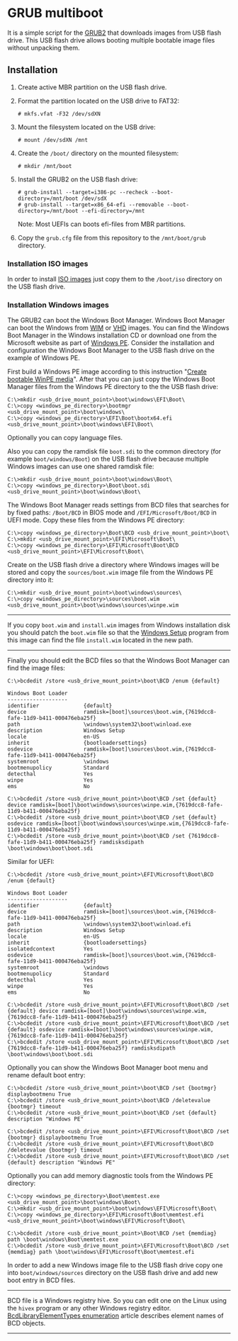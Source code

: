 # GRUB multiboot

It is a simple script for the [GRUB2](https://www.gnu.org/software/grub/grub-documentation.html) that downloads images from USB flash drive. This USB flash drive allows booting multiple bootable image files without unpacking them.

## Installation

1. Create active MBR partition on the USB flash drive.
2. Format the partition located on the USB drive to FAT32:

    `# mkfs.vfat -F32 /dev/sdXN`

3. Mount the filesystem located on the USB drive:

    `# mount /dev/sdXN /mnt`

4. Create the `/boot/` directory on the mounted filesystem:

    `# mkdir /mnt/boot`

5. Install the GRUB2 on the USB flash drive:

    ```
    # grub-install --target=i386-pc --recheck --boot-directory=/mnt/boot /dev/sdX
    # grub-install --target=x86_64-efi --removable --boot-directory=/mnt/boot --efi-directory=/mnt
    ```

    Note: Most UEFIs can boots efi-files from MBR partitions.

6. Copy the `grub.cfg` file from this repository to the `/mnt/boot/grub` directory.

### Installation ISO images

In order to install [ISO images](https://en.wikipedia.org/wiki/ISO_image) just copy them to the `/boot/iso` directory on the USB flash drive.

### Installation Windows images

The GRUB2 can boot the Windows Boot Manager. Windows Boot Manager can boot the Windows from [WIM](https://en.wikipedia.org/wiki/Windows_Imaging_Format) or [VHD](https://en.wikipedia.org/wiki/VHD_(file_format)) images. You can find the Windows Boot Manager in the Windows installation CD or download one from the Microsoft website as part of [Windows PE](https://docs.microsoft.com/en-us/windows-hardware/manufacture/desktop/winpe-intro). Consider the installation and configuration the Windows Boot Manager to the USB flash drive on the example of Windows PE.

First build a Windows PE image according to this instruction "[Create bootable WinPE media](https://docs.microsoft.com/en-us/windows-hardware/manufacture/desktop/winpe-create-usb-bootable-drive)". After that you can just copy the Windows Boot Manager files from the Windows PE directory to the the USB flash drive:

```
C:\>mkdir <usb_drive_mount_point>\boot\windows\EFI\Boot\
C:\>copy <windows_pe_directory>\bootmgr <usb_drive_mount_point>\boot\windows\
C:\>copy <windows_pe_directory>\EFI\Boot\bootx64.efi <usb_drive_mount_point>\boot\windows\EFI\Boot\
```

Optionally you can copy language files.

Also you can copy the ramdisk file `boot.sdi` to the common directory (for example `boot/windows/Boot`) on the USB flash drive because multiple Windows images can use one shared ramdisk file:

```
C:\>mkdir <usb_drive_mount_point>\boot\windows\Boot\
C:\>copy <windows_pe_directory>\Boot\boot.sdi <usb_drive_mount_point>\boot\windows\Boot\
```

The Windows Boot Manager reads settings from BCD files that searches for by fixed paths: `/Boot/BCD` in BIOS mode and `/EFI/Microsoft/Boot/BCD` in UEFI mode. Copy these files from the Windows PE directory:

```
C:\>copy <windows_pe_directory>\Boot\BCD <usb_drive_mount_point>\boot\
C:\>mkdir <usb_drive_mount_point>\EFI\Microsoft\Boot\
C:\>copy <windows_pe_directory>\EFI\Microsoft\Boot\BCD <usb_drive_mount_point>\EFI\Microsoft\Boot\
```

Create on the USB flash drive a directory where Windows images will be stored and copy the `sources/boot.wim` image file from the Windows PE directory into it:

```
C:\>mkdir <usb_drive_mount_point>\boot\windows\sources\
C:\>copy <windows_pe_directory>\sources\boot.wim <usb_drive_mount_point>\boot\windows\sources\winpe.wim
```

---

If you copy `boot.wim` and `install.wim` images from Windows installation disk you should patch the `boot.wim` file so that the [Windows Setup](https://docs.microsoft.com/en-us/windows-hardware/manufacture/desktop/windows-setup-installation-process) program from this image can find the file `install.wim` located in the new path.

---

Finally you should edit the BCD files so that the Windows Boot Manager can find the image files:

```
C:\>bcdedit /store <usb_drive_mount_point>\boot\BCD /enum {default}

Windows Boot Loader
-------------------
identifier              {default}
device                  ramdisk=[boot]\sources\boot.wim,{7619dcc8-fafe-11d9-b411-000476eba25f}
path                    \windows\system32\boot\winload.exe
description             Windows Setup
locale                  en-US
inherit                 {bootloadersettings}
osdevice                ramdisk=[boot]\sources\boot.wim,{7619dcc8-fafe-11d9-b411-000476eba25f}
systemroot              \windows
bootmenupolicy          Standard
detecthal               Yes
winpe                   Yes
ems                     No

C:\>bcdedit /store <usb_drive_mount_point>\boot\BCD /set {default} device ramdisk=[boot]\boot\windows\sources\winpe.wim,{7619dcc8-fafe-11d9-b411-000476eba25f}
C:\>bcdedit /store <usb_drive_mount_point>\boot\BCD /set {default} osdevice ramdisk=[boot]\boot\windows\sources\winpe.wim,{7619dcc8-fafe-11d9-b411-000476eba25f}
C:\>bcdedit /store <usb_drive_mount_point>\boot\BCD /set {7619dcc8-fafe-11d9-b411-000476eba25f} ramdisksdipath \boot\windows\boot\boot.sdi
```

Similar for UEFI:

```
C:\>bcdedit /store <usb_drive_mount_point>\EFI\Microsoft\Boot\BCD /enum {default}

Windows Boot Loader
-------------------
identifier              {default}
device                  ramdisk=[boot]\sources\boot.wim,{7619dcc8-fafe-11d9-b411-000476eba25f}
path                    \windows\system32\boot\winload.efi
description             Windows Setup
locale                  en-US
inherit                 {bootloadersettings}
isolatedcontext         Yes
osdevice                ramdisk=[boot]\sources\boot.wim,{7619dcc8-fafe-11d9-b411-000476eba25f}
systemroot              \windows
bootmenupolicy          Standard
detecthal               Yes
winpe                   Yes
ems                     No

C:\>bcdedit /store <usb_drive_mount_point>\EFI\Microsoft\Boot\BCD /set {default} device ramdisk=[boot]\boot\windows\sources\winpe.wim,{7619dcc8-fafe-11d9-b411-000476eba25f}
C:\>bcdedit /store <usb_drive_mount_point>\EFI\Microsoft\Boot\BCD /set {default} osdevice ramdisk=[boot]\boot\windows\sources\winpe.wim,{7619dcc8-fafe-11d9-b411-000476eba25f}
C:\>bcdedit /store <usb_drive_mount_point>\EFI\Microsoft\Boot\BCD /set {7619dcc8-fafe-11d9-b411-000476eba25f} ramdisksdipath \boot\windows\boot\boot.sdi
```

Optionally you can show the Windows Boot Manager boot menu and rename default boot entry:

```
C:\>bcdedit /store <usb_drive_mount_point>\boot\BCD /set {bootmgr} displaybootmenu True
C:\>bcdedit /store <usb_drive_mount_point>\boot\BCD /deletevalue {bootmgr} timeout
C:\>bcdedit /store <usb_drive_mount_point>\boot\BCD /set {default} description "Windows PE"

C:\>bcdedit /store <usb_drive_mount_point>\EFI\Microsoft\Boot\BCD /set {bootmgr} displaybootmenu True
C:\>bcdedit /store <usb_drive_mount_point>\EFI\Microsoft\Boot\BCD /deletevalue {bootmgr} timeout
C:\>bcdedit /store <usb_drive_mount_point>\EFI\Microsoft\Boot\BCD /set {default} description "Windows PE"
```

Optionally you can add memory diagnostic tools from the Windows PE directory:

```
C:\>copy <windows_pe_directory>\Boot\memtest.exe <usb_drive_mount_point>\boot\windows\Boot\
C:\>mkdir <usb_drive_mount_point>\boot\windows\EFI\Microsoft\Boot\
C:\>copy <windows_pe_directory>\EFI\Microsoft\Boot\memtest.efi <usb_drive_mount_point>\boot\windows\EFI\Microsoft\Boot\

C:\>bcdedit /store <usb_drive_mount_point>\Boot\BCD /set {memdiag} path \boot\windows\Boot\memtest.exe
C:\>bcdedit /store <usb_drive_mount_point>\EFI\Microsoft\Boot\BCD /set {memdiag} path \boot\windows\EFI\Microsoft\Boot\memtest.efi
```

In order to add a new Windows image file to the USB flash drive copy one into `boot/windows/sources` directory on the USB flash drive and add new boot entry in BCD files.

---

BCD file is a Windows registry hive. So you can edit one on the Linux using the `hivex` program or any other Windows registry editor. [BcdLibraryElementTypes enumeration](https://docs.microsoft.com/en-us/previous-versions/windows/desktop/bcd/bcdlibraryelementtypes) article describes element names of BCD objects.

---
